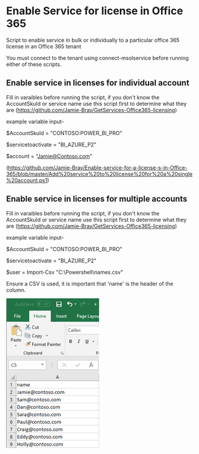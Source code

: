 # Enable Service for license in Office 365
Script to enable service in bulk or individually to a particular office 365 license in an Office 365 tenant

You must connect to the tenant using connect-msolservice before running either of these scripts.

## Enable service in licenses for individual account

Fill in varaibles before running the script, if you don't know the AccountSkuId or service name use this script first to determine what they are
(https://github.com/Jamie-Bray/GetServices-Office365-licensing)

example variable input-

$AccountSkuId = "CONTOSO:POWER_BI_PRO"

$servicetoactivate = "BI_AZURE_P2"

$account = "Jamie@Contoso.com"

(https://github.com/Jamie-Bray/Enable-service-for-a-license-s-in-Office-365/blob/master/Add%20service%20to%20license%20for%20a%20single%20account.ps1)

## Enable service in licenses for multiple accounts

Fill in varaibles before running the script, if you don't know the AccountSkuId or service name use this script first to determine what they are
(https://github.com/Jamie-Bray/GetServices-Office365-licensing)

example variable input-

$AccountSkuId = "CONTOSO:POWER_BI_PRO"

$servicetoactivate = "BI_AZURE_P2"

$user = Import-Csv "C:\Powershell\names.csv"

Ensure a CSV is used, it is important that 'name' is the header of the column.

![CSV](https://github.com/Jamie-Bray/Enable-service-for-a-license-s-in-Office-365/blob/master/namesCSV-img.png)
